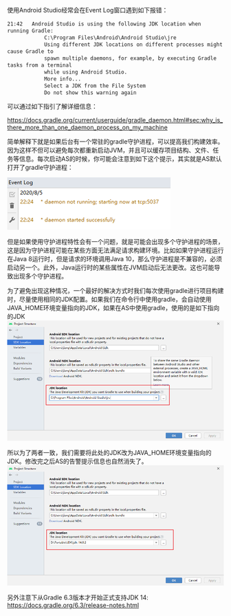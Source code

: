 使用Android Studio经常会在Event Log窗口遇到如下报错：
```
21:42	Android Studio is using the following JDK location when running Gradle:
			C:\Program Files\Android\Android Studio\jre
			Using different JDK locations on different processes might cause Gradle to
			spawn multiple daemons, for example, by executing Gradle tasks from a terminal
			while using Android Studio.
			More info...
			Select a JDK from the File System
			Do not show this warning again
```
可以通过如下指引了解详细信息：

<https://docs.gradle.org/current/userguide/gradle_daemon.html#sec:why_is_there_more_than_one_daemon_process_on_my_machine>

简单解释下就是如果后台有一个常驻的gradle守护进程，可以提高我们构建效率。因为这样不但可以避免每次都重新启动JVM，并且可以缓存项目结构、文件、任务等信息。每次启动AS的时候，你可能会注意到如下这个提示，其实就是AS默认打开了gradle守护进程：

![](https://raw.githubusercontent.com/jiangxincode/PicGo/master/611264-20200805222550660-189587292.png)

但是如果使用守护进程特性会有一个问题，就是可能会出现多个守护进程的场景，这是因为守护进程可能在某些方面无法满足请求构建环境。比如如果守护进程运行在Java 8运行时，但是请求的环境调用Java 10，那么守护进程是不兼容的，必须启动另一个。此外，Java运行时的某些属性在JVM启动后无法更改。这也可能导致出现多个守护进程。

为了避免出现这种情况，一个最好的解决方式时我们每次使用gradle进行项目构建时，尽量使用相同的JDK配置。如果我们在命令行中使用gradle，会自动使用JAVA_HOME环境变量指向的JDK，如果在AS中使用gradle，使用的是如下指向的JDK
![](https://raw.githubusercontent.com/jiangxincode/PicGo/master/611264-20200805221541606-1552863309.png)

所以为了两者一致，我们需要将此处的JDK改为JAVA_HOME环境变量指向的JDK。修改完之后AS的告警提示信息也自然消失了。
![](https://raw.githubusercontent.com/jiangxincode/PicGo/master/611264-20200805230821788-1845237150.png)

另外注意下从Gradle 6.3版本才开始正式支持JDK 14: <https://docs.gradle.org/6.3/release-notes.html>
